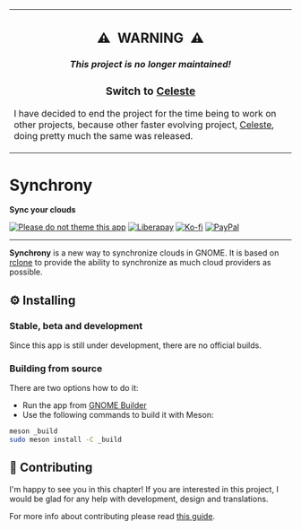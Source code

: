 <table align="center"><tr><td>
  <h2 align="center">⚠️&ensp;WARNING&ensp;⚠️</h2>
  <h5 align="center">This project is no longer maintained!</h3>
  <h3 align="center">Switch to <a href="https://github.com/hwittenborn/celeste">Celeste</a></h3>
  <p>I have decided to end the project for the time being to work on other projects, because other faster evolving project, <a href="https://github.com/hwittenborn/celeste">Celeste</a>, doing pretty much the same was released.</p>
</td></tr></table>

# Synchrony

**Sync your clouds**

<!--
<p>
  <a href="https://flathub.org/apps/details/app.drey.Pigeon">
    <img src="https://flathub.org/assets/badges/flathub-badge-en.svg" alt="Download on Flathub" width="200" />
  </a>
</p>
-->

[![Please do not theme this app](https://stopthemingmy.app/badge.svg)](https://stopthemingmy.app)
[![Liberapay](https://img.shields.io/badge/Liberapay-Donate-F6C915?logo=liberapay)](https://liberapay.com/pervoj)
[![Ko-fi](https://img.shields.io/badge/Ko--fi-Donate-FF5E5B?logo=kofi)](https://ko-fi.com/pervoj)
[![PayPal](https://img.shields.io/badge/PayPal-Donate-00457C?logo=paypal)](https://paypal.me/pervoj)

---

**Synchrony** is a new way to synchronize clouds in GNOME.
It is based on [rclone](https://rclone.org/) to provide the ability
to synchronize as much cloud providers as possible.

## ⚙️ Installing

### Stable, beta and development

Since this app is still under development, there are no official builds.

<!--
Stable releases:

```sh
flatpak remote-add --if-not-exists flathub https://flathub.org/repo/flathub.flatpakrepo
flatpak install flathub app.drey.Pigeon
```

Beta releases:

```sh
flatpak remote-add --if-not-exists flathub-beta https://flathub.org/beta-repo/flathub-beta.flatpakrepo
flatpak install flathub-beta app.drey.Pigeon
```

Development releases:

```sh
flatpak remote-add --if-not-exists gnome-nightly https://nightly.gnome.org/gnome-nightly.flatpakrepo
flatpak install gnome-nightly app.drey.Pigeon.Devel
```
-->
### Building from source

There are two options how to do it:

- Run the app from [GNOME Builder](https://flathub.org/apps/details/org.gnome.Builder)
- Use the following commands to build it with Meson:

```sh
meson _build
sudo meson install -C _build
```

## 👥 Contributing

I'm happy to see you in this chapter! If you are interested in this project,
I would be glad for any help with development, design and translations.

For more info about contributing please read [this guide](CONTRIBUTING.md).
